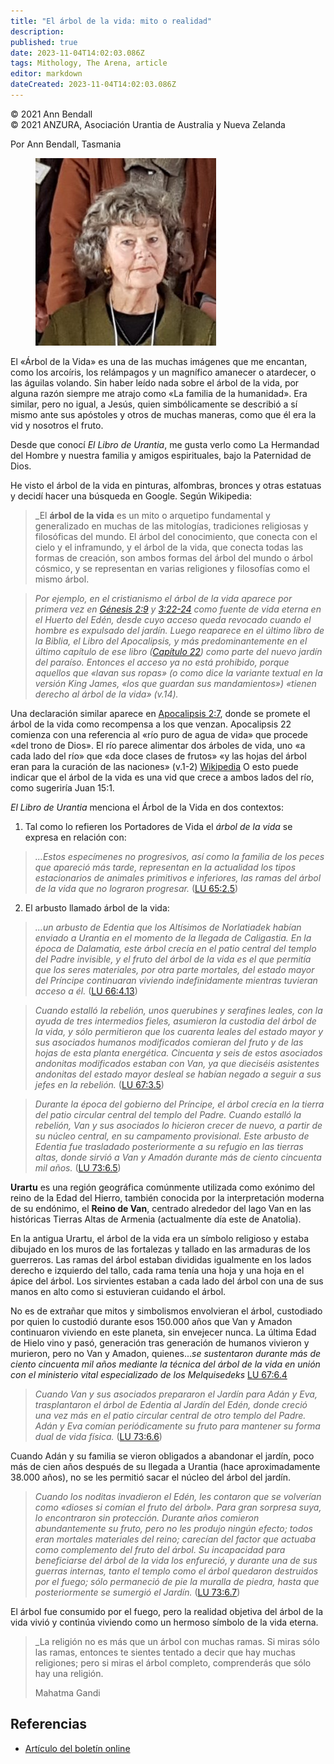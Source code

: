 ```yaml
---
title: "El árbol de la vida: mito o realidad"
description: 
published: true
date: 2023-11-04T14:02:03.086Z
tags: Mithology, The Arena, article
editor: markdown
dateCreated: 2023-11-04T14:02:03.086Z
---
```


<p class="v-card v-sheet theme--light grey lighten-3 px-2">© 2021 Ann Bendall<br>© 2021 ANZURA, Asociación Urantia de Australia y Nueva Zelanda</p>


Por Ann Bendall, Tasmania

<figure id="Figure_1" class="image urantiapedia image-style-align-left">
<img src="/image/article/The_Arena/Cecilia-Tas-16-289x300.jpg" alt="Ann Bendall">
</figure>

El «Árbol de la Vida» es una de las muchas imágenes que me encantan, como los arcoíris, los relámpagos y un magnífico amanecer o atardecer, o las águilas volando. Sin haber leído nada sobre el árbol de la vida, por alguna razón siempre me atrajo como «La familia de la humanidad». Era similar, pero no igual, a Jesús, quien simbólicamente se describió a sí mismo ante sus apóstoles y otros de muchas maneras, como que él era la vid y nosotros el fruto.

Desde que conocí _El Libro de Urantia_, me gusta verlo como La Hermandad del Hombre y nuestra familia y amigos espirituales, bajo la Paternidad de Dios.

He visto el árbol de la vida en pinturas, alfombras, bronces y otras estatuas y decidí hacer una búsqueda en Google. Según Wikipedia:
<br style="clear:both;"/>

> _El **árbol de la vida** es un mito o arquetipo fundamental y generalizado en muchas de las mitologías, tradiciones religiosas y filosóficas del mundo. El árbol del conocimiento, que conecta con el cielo y el inframundo, y el árbol de la vida, que conecta todas las formas de creación, son ambos formas del árbol del mundo o árbol cósmico, y se representan en varias religiones y filosofías como el mismo árbol.

> _Por ejemplo, en el cristianismo el árbol de la vida aparece por primera vez en [Génesis 2:9](/es/Bible/Genesis/2#v9) y [3:22-24](/es/Bible/Genesis/3#v22) como fuente de vida eterna en el Huerto del Edén, desde cuyo acceso queda revocado cuando el hombre es expulsado del jardín. Luego reaparece en el último libro de la Biblia, el Libro del Apocalipsis, y más predominantemente en el último capítulo de ese libro ([Capítulo 22](/es/Bible/Revelation/22)) como parte del nuevo jardín del paraíso. Entonces el acceso ya no está prohibido, porque aquellos que «lavan sus ropas» (o como dice la variante textual en la versión King James, «los que guardan sus mandamientos») «tienen derecho al árbol de la vida» (v.14)._

Una declaración similar aparece en [Apocalipsis 2:7](/es/Bible/Revelation/2#v7), donde se promete el árbol de la vida como recompensa a los que venzan. Apocalipsis 22 comienza con una referencia al «río puro de agua de vida» que procede «del trono de Dios». El río parece alimentar dos árboles de vida, uno «a cada lado del río» que «da doce clases de frutos» «y las hojas del árbol eran para la curación de las naciones» (v.1-2) [Wikipedia](https://en.wikipedia.org/wiki/Tree_of_life#cite_note-15) O esto puede indicar que el árbol de la vida es una vid que crece a ambos lados del río, como sugeriría Juan 15:1.

_El Libro de Urantia_ menciona el Árbol de la Vida en dos contextos:

1) Tal como lo refieren los Portadores de Vida el _árbol de la vida_ se expresa en relación con:

> _...Estos especímenes no progresivos, así como la familia de los peces que apareció más tarde, representan en la actualidad los tipos estacionarios de animales primitivos e inferiores, las ramas del árbol de la vida que no lograron progresar._ ([LU 65:2.5](/es/The_Urantia_Book/65#p2_5))

2) El arbusto llamado árbol de la vida:

> _...un arbusto de Edentia que los Altísimos de Norlatiadek habían enviado a Urantia en el momento de la llegada de Caligastia. En la época de Dalamatia, este árbol crecía en el patio central del templo del Padre invisible, y el fruto del árbol de la vida es el que permitía que los seres materiales, por otra parte mortales, del estado mayor del Príncipe continuaran viviendo indefinidamente mientras tuvieran acceso a él._ ([LU 66:4.13](/es/The_Urantia_Book/66#p4_13))

> _Cuando estalló la rebelión, unos querubines y serafines leales, con la ayuda de tres intermedios fieles, asumieron la custodia del árbol de la vida, y sólo permitieron que los cuarenta leales del estado mayor y sus asociados humanos modificados comieran del fruto y de las hojas de esta planta energética. Cincuenta y seis de estos asociados andonitas modificados estaban con Van, ya que dieciséis asistentes andonitas del estado mayor desleal se habían negado a seguir a sus jefes en la rebelión._ ([LU 67:3.5](/es/The_Urantia_Book/67#p3_5))

> _Durante la época del gobierno del Príncipe, el árbol crecía en la tierra del patio circular central del templo del Padre. Cuando estalló la rebelión, Van y sus asociados lo hicieron crecer de nuevo, a partir de su núcleo central, en su campamento provisional. Este arbusto de Edentia fue trasladado posteriormente a su refugio en las tierras altas, donde sirvió a Van y Amadón durante más de ciento cincuenta mil años._ ([LU 73:6.5](/es/The_Urantia_Book/73#p6_5))

**Urartu** es una región geográfica comúnmente utilizada como exónimo del reino de la Edad del Hierro, también conocida por la interpretación moderna de su endónimo, el **Reino de Van**, centrado alrededor del lago Van en las históricas Tierras Altas de Armenia (actualmente día este de Anatolia).

En la antigua Urartu, el árbol de la vida era un símbolo religioso y estaba dibujado en los muros de las fortalezas y tallado en las armaduras de los guerreros. Las ramas del árbol estaban divididas igualmente en los lados derecho e izquierdo del tallo, cada rama tenía una hoja y una hoja en el ápice del árbol. Los sirvientes estaban a cada lado del árbol con una de sus manos en alto como si estuvieran cuidando el árbol.

No es de extrañar que mitos y simbolismos envolvieran el árbol, custodiado por quien lo custodió durante esos 150.000 años que Van y Amadon continuaron viviendo en este planeta, sin envejecer nunca. La última Edad de Hielo vino y pasó, generación tras generación de humanos vivieron y murieron, pero no Van y Amadon, quienes..._se sustentaron durante más de ciento cincuenta mil años mediante la técnica del árbol de la vida en unión con el ministerio vital especializado de los Melquisedeks_  [LU 67:6.4](/es/The_Urantia_Book/67#p6_4)

> _Cuando Van y sus asociados prepararon el Jardín para Adán y Eva, trasplantaron el árbol de Edentia al Jardín del Edén, donde creció una vez más en el patio circular central de otro templo del Padre. Adán y Eva comían periódicamente su fruto para mantener su forma dual de vida física._ ([LU 73:6.6](/es/The_Urantia_Book/73#p6_6))

Cuando Adán y su familia se vieron obligados a abandonar el jardín, poco más de cien años después de su llegada a Urantia (hace aproximadamente 38.000 años), no se les permitió sacar el núcleo del árbol del jardín.

> _Cuando los noditas invadieron el Edén, les contaron que se volverían como «dioses si comían el fruto del árbol». Para gran sorpresa suya, lo encontraron sin protección. Durante años comieron abundantemente su fruto, pero no les produjo ningún efecto; todos eran mortales materiales del reino; carecían del factor que actuaba como complemento del fruto del árbol. Su incapacidad para beneficiarse del árbol de la vida los enfureció, y durante una de sus guerras internas, tanto el templo como el árbol quedaron destruidos por el fuego; sólo permaneció de pie la muralla de piedra, hasta que posteriormente se sumergió el Jardín._ ([LU 73:6.7](/es/The_Urantia_Book/73#p6_7))

El árbol fue consumido por el fuego, pero la realidad objetiva del árbol de la vida vivió y continúa viviendo como un hermoso símbolo de la vida eterna.

> _La religión no es más que un árbol con muchas ramas. Si miras sólo las ramas, entonces te sientes tentado a decir que hay muchas religiones; pero si miras el árbol completo, comprenderás que sólo hay una religión.
> 
> Mahatma Gandi

## Referencias

- [Artículo del boletín online](https://anzura.urantia-association.org/2022/01/01/tree-of-life-myth-or-fact)

